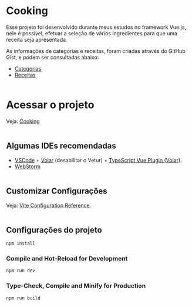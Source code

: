 # Cooking

Esse projeto foi desenvolvido durante meus estudos no framework Vue.js, nele é possível, efetuar a seleção de vários ingredientes para que uma receita seja apresentada.

As informações de categorias e receitas, foram criadas através do GitHub Gist, e podem ser consultadas abaixo:

* <a href="https://gist.githubusercontent.com/pedro-p-silva/2b2d8ff615077dd43c67ee2b558a883a/raw/6b9272f50e43e3c3e03d7f95f4f31d3e0d4bd4ff/categories.json" target="_blank">Categorias</a>
* <a href="https://gist.githubusercontent.com/pedro-p-silva/ac308d6eb870edb5197bccd3bcda43b3/raw/b35429a39174f8e7b965111e5026e1bb95223e2d/recipes.json" target="_blank">Receitas</a><br><br>

# Acessar o projeto
Veja: [Cooking](https://cookin-imagination.netlify.app/)
<br><br>

## Algumas IDEs recomendadas

* [VSCode](https://code.visualstudio.com/) + [Volar](https://marketplace.visualstudio.com/items?itemName=Vue.volar) (desabilitar o Vetur) + [TypeScript Vue Plugin (Volar)](https://marketplace.visualstudio.com/items?itemName=Vue.vscode-typescript-vue-plugin).
* [WebStorm](https://www.jetbrains.com/pt-br/webstorm/)<br><br>

## Customizar Configurações

Veja: [Vite Configuration Reference](https://vitejs.dev/config/).<br><br>

## Configurações do projeto

```sh
npm install
```

### Compile and Hot-Reload for Development

```sh
npm run dev
```

### Type-Check, Compile and Minify for Production

```sh
npm run build
```
